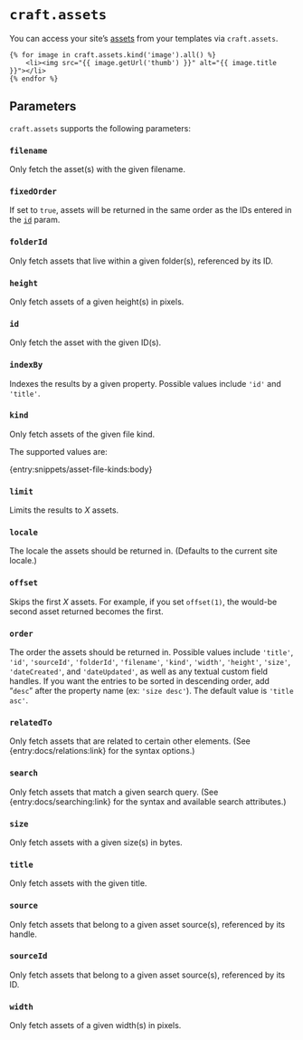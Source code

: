 # `craft.assets`

You can access your site’s [assets](en/assets.md) from your templates via `craft.assets`.

```twig
{% for image in craft.assets.kind('image').all() %}
    <li><img src="{{ image.getUrl('thumb') }}" alt="{{ image.title }}"></li>
{% endfor %}
```

## Parameters

`craft.assets` supports the following parameters:

### `filename`

Only fetch the asset(s) with the given filename.

### `fixedOrder`

If set to `true`, assets will be returned in the same order as the IDs entered in the [`id`](#id) param.

### `folderId`

Only fetch assets that live within a given folder(s), referenced by its ID.

### `height`

Only fetch assets of a given height(s) in pixels.

### `id`

Only fetch the asset with the given ID(s).

### `indexBy`

Indexes the results by a given property. Possible values include `'id'` and `'title'`.

### `kind`

Only fetch assets of the given file kind.

The supported values are:

{entry:snippets/asset-file-kinds:body}

### `limit`

Limits the results to *X* assets.

### `locale`

The locale the assets should be returned in. (Defaults to the current site locale.)

### `offset`

Skips the first *X* assets. For example, if you set `offset(1)`, the would-be second asset returned becomes the first.

### `order`

The order the assets should be returned in. Possible values include `'title'`, `'id'`, `'sourceId'`, `'folderId'`, `'filename'`, `'kind'`, `'width'`, `'height'`, `'size'`, `'dateCreated'`, and `'dateUpdated'`, as well as any textual custom field handles. If you want the entries to be sorted in descending order, add “`desc`” after the property name (ex: `'size desc'`). The default value is `'title asc'`.

### `relatedTo`

Only fetch assets that are related to certain other elements. (See {entry:docs/relations:link} for the syntax options.)

### `search`

Only fetch assets that match a given search query. (See {entry:docs/searching:link} for the syntax and available search attributes.)

### `size`

Only fetch assets with a given size(s) in bytes.

### `title`

Only fetch assets with the given title.

### `source`

Only fetch assets that belong to a given asset source(s), referenced by its handle.

### `sourceId`

Only fetch assets that belong to a given asset source(s), referenced by its ID.

### `width`

Only fetch assets of a given width(s) in pixels.